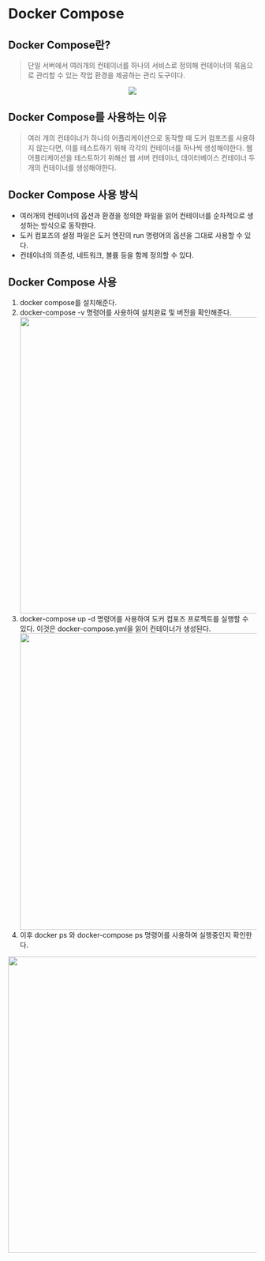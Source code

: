 # Docker Compose

## Docker Compose란?

> 단일 서버에서 여러개의 컨테이너를 하나의 서비스로 정의해 컨테이너의 묶음으로
> 관리할 수 있는 작업 환경을 제공하는 관리 도구이다.


<div align="center">
  <img src="https://github.com/user-attachments/assets/3e15c4c4-3656-405a-81cc-2e201c93139e">
</div>

## Docker Compose를 사용하는 이유

> 여러 개의 컨테이너가 하나의 어플리케이션으로 동작할 때 도커 컴포즈를 사용하지 않는다면,
> 이를 테스트하기 위해 각각의 컨테이너를 하나씩 생성해야한다.
> 웹 어플리케이션을 테스트하기 위해선 웹 서버 컨테이너, 데이터베이스 컨테이너 두개의 컨테이너를 생성해야한다.


## Docker Compose 사용 방식

- 여러개의 컨테이너의 옵션과 환경을 정의한 파일을 읽어 컨테이너를 순차적으로 생성하는 방식으로 동작한다.
- 도커 컴포즈의 설정 파일은 도커 엔진의 run 명령어의 옵션을 그대로 사용할 수 있다.
- 컨테이너의 의존성, 네트워크, 볼륨 등을 함께 정의할 수 있다.


## Docker Compose 사용

1. docker compose를 설치해준다.
2. docker-compose -v 명령어를 사용하여 설치완료 및 버전을 확인해준다.
   <div align="center">
     <img width=600 src="https://github.com/user-attachments/assets/0e036e97-445d-4fd5-a91c-517e75a31eb6">
   </div>
 3. docker-compose up -d 명령어를 사용하여 도커 컴포즈 프로젝트를 실행할 수 있다.
    이것은 docker-compose.yml을 읽어 컨테이너가 생성된다.
    <div align="center">
    <img width=600 src="https://github.com/user-attachments/assets/0e904551-f4a4-4705-a3a7-e4f5f6798ee2">
      </div>
4. 이후 docker ps 와 docker-compose ps 명령어를 사용하여 실행중인지 확인한다.
  <div align="center">
  <img width=600 src="https://github.com/user-attachments/assets/b82744f3-6f22-4b96-b9dd-ad3391c18b67">
  </div>
